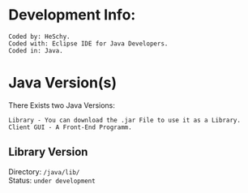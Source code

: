 # Development Info:
```
Coded by: HeSchy.
Coded with: Eclipse IDE for Java Developers.
Coded in: Java.
```

# Java Version(s)

There Exists two Java Versions:

```
Library - You can download the .jar File to use it as a Library.
Client GUI - A Front-End Programm.
```

## Library Version
Directory: `/java/lib/`      
Status: `under development`

##